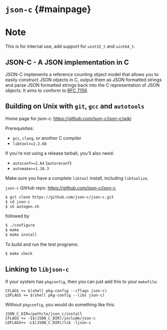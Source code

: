 `json-c`                       {#mainpage}
========

Note
====
This is for internal use, add support for `uint32_t` and `uint64_t`.

JSON-C - A JSON implementation in C
-----------------------------------

JSON-C implements a reference counting object model that allows you to easily 
construct JSON objects in C, output them as JSON formatted strings and parse 
JSON formatted strings back into the C representation of JSON objects.
It aims to conform to [RFC 7159](https://tools.ietf.org/html/rfc7159).

Building on Unix with `git`, `gcc` and `autotools`
--------------------------------------------------

Home page for json-c: https://github.com/json-c/json-c/wiki

Prerequisites:

 - `gcc`, `clang`, or another C compiler
 - `libtool>=2.2.6b`

If you're not using a release tarball, you'll also need:

 - `autoconf>=2.64` (`autoreconf`)
 - `automake>=1.10.3`

Make sure you have a complete `libtool` install, including `libtoolize`.

`json-c` GitHub repo: https://github.com/json-c/json-c

```sh
$ git clone https://github.com/json-c/json-c.git
$ cd json-c
$ sh autogen.sh
```

followed by

```sh
$ ./configure
$ make
$ make install
```

To build and run the test programs:

```sh
$ make check
```

Linking to `libjson-c`
----------------------

If your system has `pkgconfig`,
then you can just add this to your `makefile`:

```make
CFLAGS += $(shell pkg-config --cflags json-c)
LDFLAGS += $(shell pkg-config --libs json-c)
```

Without `pkgconfig`, you would do something like this:

```make
JSON_C_DIR=/path/to/json_c/install
CFLAGS += -I$(JSON_C_DIR)/include/json-c
LDFLAGS+= -L$(JSON_C_DIR)/lib -ljson-c
```
